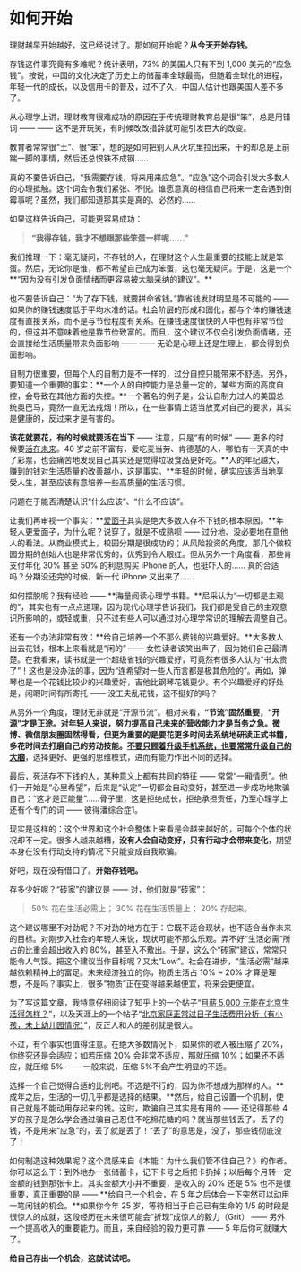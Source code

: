 # 如何开始
 
 理财越早开始越好，这已经说过了。那如何开始呢？**从今天开始存钱。**
 
 存钱这件事究竟有多难呢？统计表明，73% 的美国人只有不到 1,000 美元的“应急钱”。按说，中国的文化决定了历史上的储蓄率全球最高，但随着全球化的进程，年轻一代的成长，以及信用卡的普及，过不了久，中国人估计也跟美国人差不多了。
 
 从心理学上讲，理财教育很难成功的原因在于传统理财教育总是很“笨”，总是用错词  ——  ——  这不是开玩笑，有时候改改措辞就可能引发巨大的改变。
 
 教育者常常很“土”、很“笨”，想的是如何把别人从火坑里拉出来，干的却总是上前踹一脚的事情，然后还总恨铁不成钢……
 
 真的不要告诉自己，“我需要存钱，将来用来应急”。“应急”这个词会引发大多数人的心理抵触。这个词会令我们紧张、不悦。谁愿意真的相信自己将来一定会遇到倒霉事呢？虽然，我们都知道那其实是真的、必然的……
 
 如果这样告诉自己，可能更容易成功：
 
 > **“我得存钱，我才不想跟那些笨蛋一样呢……”**
 
 我们推理一下：毫无疑问，不存钱的人，在理财这个人生最重要的技能上就是笨蛋。然后，无论你是谁，都不希望自己成为笨蛋，这也毫无疑问。于是，这是一个**“因为没有引发负面情绪而更容易被大脑采纳的建议”。**
 
 也不要告诉自己：“为了存下钱，就要拼命省钱。”靠省钱发财明显是不可能的 —— 如果你的赚钱速度低于平均水准的话。社会阶层的形成和固化，都与个体的赚钱速度有直接关系，而不是与节俭程度有关系。在赚钱速度很快的人中也有非常节俭的，但这并不意味着他是靠节俭致富的。而且，这个建议不仅会引发负面情绪，还会直接给生活质量带来负面影响  ——  ——  无论是心理上还是生理上，都会得到负面影响。
 
 自制力很重要，但每个人的自制力是不一样的，过分自控只能带来不舒适。另外，要知道一个重要的事实：**一个人的自控能力是总量一定的，某些方面的高度自控，会导致在其他方面的失控。**一个著名的例子是，公认自制力过人的美国总统奥巴马，竟然一直无法戒烟！所以，在一些事情上适当放宽对自己的要求，其实是健康的，反过来才是有害的。
 
 **该花就要花，有的时候就要活在当下** —— 注意，只是“有的时候” —— 更多的时候要[活在未来](A23.md)。40 岁之前不富有，爱吃麦当劳、肯德基的人，哪怕有一天真的中了彩票，也会痛苦地发现自己其实还是觉得垃圾食品更好吃。**人的年纪越大，赚到的钱对生活质量的改善越小，这是事实。**年轻的时候，确实应该适当地享受人生，甚至应该有意培养一些高质量的生活习惯。
 
 问题在于能否清楚认识“什么应该”、“什么不应该”。
 
 让我们再审视一个事实：**[爱面子](A10.md)其实是绝大多数人存不下钱的根本原因。**年轻人更爱面子，为什么呢？说穿了，就是不成熟呗 —— 过分地、没必要地在意他人的看法。从商业模式上，校园分期是很成功的；从风险投资的角度，那几个做校园分期的创始人也是非常优秀的，优秀到令人眼红。但从另外一个角度看，那些肯支付年化 30% 甚至 50% 的利息购买 iPhone 的人，也挺吓人的…… 真的合适吗？分期没还完的时候，新一代 iPhone 又出来了……
 
 如何摆脱呢？我有经验 —— **海量阅读心理学书籍。**尼采认为“一切都是主观的”，其实也有一点点道理，因为现代心理学告诉我们，我们都是受自己的主观意识所影响的，或轻或重，只不过有些人可以通过对心理学常识的理解去调整自己。
 
 还有一个办法非常有效：**给自己培养一个不那么费钱的兴趣爱好。**大多数人出去花钱，根本上来看就是“闲的” —— 女性读者该笑出声了，因为她们自己最清楚。在我看来，读书就是一个超级省钱的兴趣爱好，可竟然有很多人认为“书太贵了”！这也是没办法的事，因为“连希望对一些人而言都是极其危险的”。再如，弹琴也是一个花钱比较少的兴趣爱好，吉他比钢琴花钱更少。有个兴趣爱好的好处是，闲暇时间有所寄托 —— 没工夫乱花钱，这不挺好的吗？
 
 从另外一个角度，理财无非就是“开源节流”。相对来看，**“节流”固然重要，“开源”才是正途。**对年轻人来说，努力提高自己未来的营收能力才是当务之急。微博、微信朋友圈固然得看，但更为重要的是要花更多时间去系统地研读正式书籍，多花时间去打磨自己的劳动技能。**[不要只顾着升级手机系统，也要常常升级自己的大脑](A08.md)**，选择更好、更强的思维模式，进而有能力作出不同的选择。
 
 最后，死活存不下钱的人，某种意义上都有共同的特征 —— 常常“一厢情愿”。他们一开始是“心里希望”，后来是“认定”一切都会自动变好，甚至进一步成功地欺骗自己：“这才是正能量”……骨子里，这是拒绝成长，拒绝承担责任，乃至心理学上还有个专门的词 —— 彼得潘综合症1。
 
 现实是这样的：这个世界和这个社会整体上来看是会越来越好的，可每个个体的状况却不一定。很多人越来越糟，**没有人会自动变好，只有行动才会带来变化**，期望本身在没有行动支持的情况下只能变成自我欺骗。
 
 好吧，现在没有借口了。**开始存钱吧。**
 
 存多少好呢？“砖家”的建议是 —— 对，他们就是“砖家”：
 
 > 50% 花在生活必需上；
 > 30% 花在生活质量上；
 > 20% 存起来。
 
 这个建议哪里不对劲呢？不对劲的地方在于：它既不适合现状，也不适合当作未来的目标。对刚步入社会的年轻人来说，现状可能不那么乐观。弄不好“生活必需”所占的比重会超出收入的 80%，甚至入不敷出。于是，这么个“砖家”建议，常常只能令人气馁。把这个建议当作目标呢？又太“Low”。社会在进步，“生活必需”越来越依赖精神上的富足。未来经济独立的你，物质生活占 10% ~ 20% 才算是理想，不是吗？事实上，很多“物质”正在变得越来越便宜，将来会更便宜。
 
 为了写这篇文章，我特意仔细阅读了知乎上的一个帖子“[月薪 5,000 元能在北京生活得怎样？](http://www.zhihu.com/question/20544714。)”，以及天涯上的一个帖子“[北京家庭正常过日子生活费用分析（有小孩，未上幼儿园情况）](http://bbs.tianya.cn/post-39-1165618-1.shtml。 )”，反正人和人的差别就是很大。
 
 不过，有个事实也值得注意。在绝大多数情况下，如果你的收入被压缩了 20%，你终究还是会适应；如若压缩 20% 会非常不适应，那就压缩 10%；如果还不适应，就压缩 5% —— 一般来说，压缩 5%不会产生明显的不适。
 
 选择一个自己觉得合适的比例吧。不选是不行的，因为你不想成为那样的人。**成年之后，生活的一切几乎都是选择的结果。**然后，给自己设置一个机制，使自己就是不能动用存起来的钱。这时，欺骗自己其实是有用的 —— 还记得那些 4 岁的孩子是怎么学会通过骗自己忍住不吃棉花糖的吗？就当那些钱丢了。丢了的钱，不是用来“应急”的，丢了就是丢了！“丢了”的意思是，没了，那些钱彻底没了！
 
 如何制造这种效果呢？这个灵感来自《本能：为什么我们管不住自己？》的作者。你可以这么干：到外地办一张储蓄卡，记下卡号之后把卡扔掉；以后每个月转一定金额的钱到那张卡上。其实金额大小并不重要，是收入的 20% 还是 5% 也不是很重要，真正重要的是 —— **给自己一个机会，在 5 年之后体会一下突然可以动用一笔闲钱的机会。**如果你今年 25 岁，等待相当于自己已有生命的 1/5 的时段是很惊人的成就，这段经历在未来很可能会“折现”成惊人的毅力（Grit） —— 另外一个提高收入的重要能力。而且，来自经验的毅力更可靠 —— 5 年后你可就赚大了。
 
 **给自己存出一个机会，这就试试吧。**
 
 [^1]:  此症发生在不愿意或认为自己无法长大的人身上，有些人虽然身体已成人，但心智仍然是孩子。该病症并不常被视为是精神疾病。但是，在西方社会，成年人在情绪上表现出不成熟行为有增长的趋势。参见Science Daily，2007年5月1日。
 
 
 